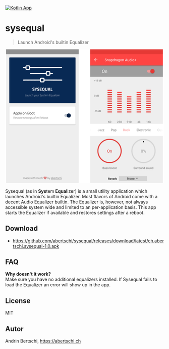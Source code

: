 [![Kotlin App](https://img.shields.io/badge/Android-Kotlin-green.svg?style=flat)]()

# sysequal

> Launch Android's builtin Equalizer

<img src="./assets/cover.png" width="900">

Sysequal (as in **Sys**tem **Equal**izer) is a small utility
application which launches Android's builtin Equalizer. Most flavors of Android
come with a decent Audio Equalizer builtin. The Equalizer is, however, not
always accessible system wide and limited to an per-application
basis. This app starts the Equalizer if available and restores
settings after a reboot.

## Download
- https://github.com/abertschi/sysequal/releases/download/latest/ch.abertschi.sysequal-1.0.apk

## FAQ
**Why doesn't it work?**  
Make sure you have no additional equalizers installed. If Sysequal
fails to load the Equalizer an error will show up in the app.

## License
MIT

## Autor
Andrin Bertschi, https://abertschi.ch
